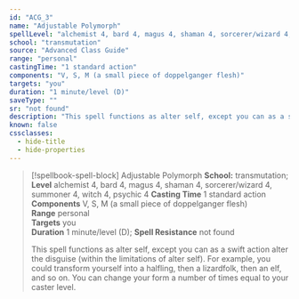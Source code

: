 ```yaml
---
id: "ACG_3"
name: "Adjustable Polymorph"
spellLevel: "alchemist 4, bard 4, magus 4, shaman 4, sorcerer/wizard 4, summoner 4, witch 4, psychic 4"
school: "transmutation"
source: "Advanced Class Guide"
range: "personal"
castingTime: "1 standard action"
components: "V, S, M (a small piece of doppelganger flesh)"
targets: "you"
duration: "1 minute/level (D)"
saveType: ""
sr: "not found"
description: "This spell functions as alter self, except you can as a swift action alter the disguise (within the limitations of alter self).  For example, you could transform yourself into a halfling, then a lizardfolk, then an elf, and so on. You can change your form a number of times equal to your caster level."
known: false
cssclasses:
  - hide-title
  - hide-properties
---
```


> [!spellbook-spell-block] Adjustable Polymorph
> **School:** transmutation; **Level** alchemist 4, bard 4, magus 4, shaman 4, sorcerer/wizard 4, summoner 4, witch 4, psychic 4
> **Casting Time** 1 standard action  
> **Components** V, S, M (a small piece of doppelganger flesh)  
> **Range** personal  
> **Targets** you  
> **Duration** 1 minute/level (D); **Spell Resistance** not found
> 
> This spell functions as alter self, except you can as a swift action alter the disguise (within the limitations of alter self).  For example, you could transform yourself into a halfling, then a lizardfolk, then an elf, and so on. You can change your form a number of times equal to your caster level.